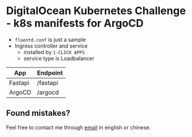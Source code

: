 # DigitalOcean Kubernetes Challenge - k8s manifests for ArgoCD


- `fluentd.conf` is just a sample
- Ingress controller and service
    - installed by `1-CLICK APPS`
    - service type is Loadbalancer

| App       | Endpoint      |
| --------  | -----------   |
| Fastapi   | /fastapi      |
| ArgoCD    | /argocd       |


Found mistakes?
------------
Feel free to contact me through
[email](mailto:muller79924@gmail.com)
in english or chinese.
